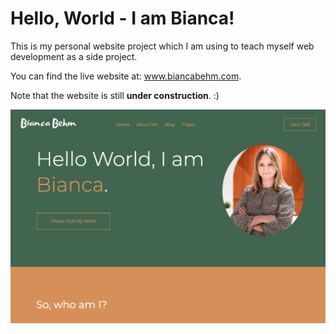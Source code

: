 # Hello, World - I am Bianca!

This is my personal website project which I am using to teach myself web development as a side project.

You can find the live website at: www.biancabehm.com.

Note that the website is still __under construction__. :)

![screenshot of site](screenshots/screenshot1.png)
